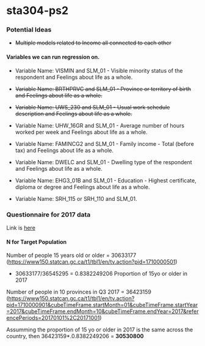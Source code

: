 # sta304-ps2

### Potential Ideas
* ~~Multiple models related to Income all connected to each other~~

#### Variables we can run regression on.
* Variable Name: VISMIN and SLM_01 - Visible minority status of the respondent and Feelings about life as a whole.
* ~~Variable Name: BRTHPRVC and SLM_01 - Province or territory of birth and Feelings about life as a whole.~~
* ~~Variable Name: UWS_230 and SLM_01 - Usual work schedule description and Feelings about life as a whole.~~
* Variable Name: UHW_16GR and SLM_01 - Average number of hours worked per week and Feelings about life as a whole.

* Variable Name: FAMINCG2 and SLM_01 - Family income - Total (before tax) and Feelings about life as a whole.
* Variable Name: DWELC and SLM_01 - Dwelling type of the respondent and Feelings about life as a whole.
* Variable Name: EHG3_01B and SLM_01 - Education - Highest certificate, diploma or degree and Feelings about life as a whole.
* Variable Name: SRH_115 or SRH_110 and SLM_01.




### Questionnaire for 2017 data
Link is [here](https://www23.statcan.gc.ca/imdb/p3Instr.pl?Function=assembleInstr&lang=en&Item_Id=335815)

#### N for Target Population
Number of people 15 years old or older = 30633177 (https://www150.statcan.gc.ca/t1/tbl1/en/tv.action?pid=1710000501)
- 30633177/36545295 = 0.8382249206 Proportion of 15yo or older in 2017

Number of people in 10 provinces in Q3 2017 = 36423159 (https://www150.statcan.gc.ca/t1/tbl1/en/tv.action?pid=1710000901&cubeTimeFrame.startMonth=01&cubeTimeFrame.startYear=2017&cubeTimeFrame.endMonth=10&cubeTimeFrame.endYear=2017&referencePeriods=20170101%2C20171001)

Assumming the proportion of 15 yo or older in 2017 is the same across the country, then 36423159*.0.8382249206 = **30530800**
